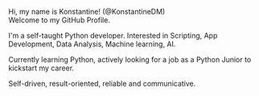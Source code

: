 Hi, my name is Konstantine! (@KonstantineDM)  
Welcome to my GitHub Profile.  

I'm a self-taught Python developer. Interested in Scripting, App Development, Data Analysis, Machine learning, AI.

Currently learning Python, actively looking for a job as a Python Junior to kickstart my career.

Self-driven, result-oriented, reliable and communicative.
